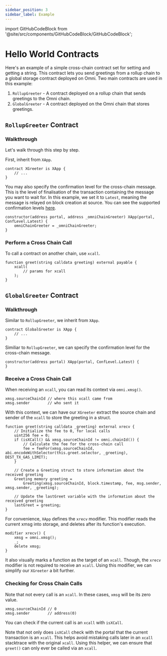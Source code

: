 ```yaml
---
sidebar_position: 3
sidebar_label: Example
---
```


import GitHubCodeBlock from '@site/src/components/GitHubCodeBlock/GitHubCodeBlock';

# Hello World Contracts

Here's an example of a simple cross-chain contract set for setting and getting a string. This contract lets you send greetings from a rollup chain to a global storage contract deployed on Omni. Two main contracts are used in this example:

1. `RollupGreeter` - A contract deployed on a rollup chain that sends greetings to the Omni chain.
2. `GlobalGreeter` - A contract deployed on the Omni chain that stores greetings.

## `RollupGreeter` Contract

<GitHubCodeBlock url="https://github.com/omni-network/hello-world-template/blob/f4002e90960e013be18c0be44d07aadb34264489/src/RollupGreeter.sol" />

### Walkthrough

Let's walk through this step by step.

First, inherit from `XApp`.


```solidity
contract XGreeter is XApp {
    // ...
}
```

You may also specify the confirmation level for the cross-chain message. This is the level of finalisation of the transaction containing the message you want to wait for. In this example, we set it to `Latest`, meaning the message is relayed on block creation at source. You can see the supported confirmation levels [here](https://github.com/omni-network/omni/blob/main/contracts/src/libraries/ConfLevel.sol).

```solidity
constructor(address portal, address _omniChainGreeter) XApp(portal, ConfLevel.Latest) {
    omniChainGreeter = _omniChainGreeter;
}
```

### Perform a Cross Chain Call

To call a contract on another chain, use `xcall`.

```solidity
function greet(string calldata greeting) external payable {
    xcall(
        // params for xcall
    );
}
```

## `GlobalGreeter` Contract

<GitHubCodeBlock url="https://github.com/omni-network/hello-world-template/blob/1d0ba3c882c47284b1b16bc4b02f68e996a1e4a1/src/GlobalGreeter.sol" />

### Walkthrough

Similar to `RollupGreeter`, we inherit from `XApp`.

```solidity
contract GlobalGreeter is XApp {
    // ...
}
```

Similiar to `RollupGreeter`, we can specify the confirmation level for the cross-chain message.

```solidity
constructor(address portal) XApp(portal, ConfLevel.Latest) {
}
```

### Receive a Cross Chain Call

When receiving an `xcall`, you can read its context via `omni.xmsg()`.

```solidity
xmsg.sourceChainId // where this xcall came from
xmsg.sender        // who sent it
```

With this context, we can have our `XGreeter` extract the source chain and sender of the `xcall` to store the greeting in a struct.

```solidity
function greet(string calldata _greeting) external xrecv {
    // Initialize the fee to 0, for local calls
    uint256 fee = 0;
    if (isXCall() && xmsg.sourceChainId != omni.chainId()) {
        // Calculate the fee for the cross-chain call
        fee = feeFor(xmsg.sourceChainId, abi.encodeWithSelector(this.greet.selector, _greeting), DEST_TX_GAS_LIMIT);
    }

    // Create a Greeting struct to store information about the received greeting
    Greeting memory greeting =
        Greeting(xmsg.sourceChainId, block.timestamp, fee, msg.sender, xmsg.sender, _greeting);

    // Update the lastGreet variable with the information about the received greeting
    lastGreet = greeting;
}
```

For convenience, `XApp` defines the `xrecv` modifier. This modifier reads the current xmsg into storage, and deletes after its function's execution.

```solidity
modifier xrecv() {
    xmsg = omni.xmsg();
    _;
    delete xmsg;
}
```

It also visually marks a function as the target of an `xcall`. Though, the `xrecv` modifier is not required to receive an `xcall`. Using this modifier, we can simplify our `XGreeter` a bit further.

### Checking for Cross Chain Calls

Note that not every call is an `xcall`. In these cases, `xmsg` will be its zero value.

```solidity
xmsg.sourceChainId // 0
xmsg.sender        // address(0)
```

You can check if the current call is an `xcall` with `isXCall`.

<GitHubCodeBlock url="https://github.com/omni-network/omni/blob/ad2f5b7dddc245e7f5b6b662d6c1fc44170694ab/contracts/src/xchain/OmniPortal.sol#L200-L202" />

Note that not only does `isXCall` check with the portal that the current transaction is an `xcall`. This helps avoid mistaking calls later in an `xcall` stacktrace with the original `xcall`. Using this helper, we can ensure that `greet()` can only ever be called via an `xcall`.
